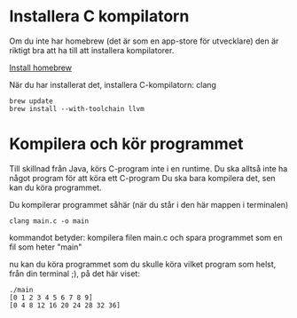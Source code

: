 # Installera C kompilatorn
Om du inte har homebrew (det är som en app-store för utvecklare) den är riktigt bra att ha till att installera kompilatorer.

[Install homebrew](https://brew.sh/)

När du har installerat det, installera C-kompilatorn: clang 

```
brew update
brew install --with-toolchain llvm
```


# Kompilera och kör programmet
Till skillnad från Java, körs C-program inte i en runtime. Du ska alltså inte ha något program för att köra ett C-program
Du ska bara kompilera det, sen kan du köra programmet.

Du kompilerar programmet såhär (när du står i den här mappen i terminalen)

```
clang main.c -o main
```

kommandot betyder: kompilera filen main.c och spara programmet som en fil som heter "main"

nu kan du köra programmet som du skulle köra vilket program som helst, från din terminal ;), på det här viset:

```
./main
[0 1 2 3 4 5 6 7 8 9]
[0 4 8 12 16 20 24 28 32 36]
```
